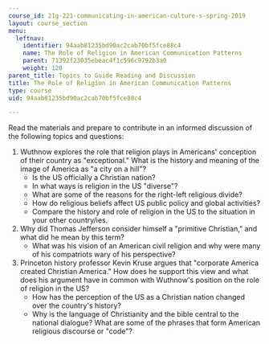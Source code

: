 ```yaml
---
course_id: 21g-221-communicating-in-american-culture-s-spring-2019
layout: course_section
menu:
  leftnav:
    identifier: 94aab81235bd90ac2cab70bf5fce88c4
    name: The Role of Religion in American Communication Patterns
    parent: 71392f23035ebeac4f1c596c9792b3a0
    weight: 120
parent_title: Topics to Guide Reading and Discussion
title: The Role of Religion in American Communication Patterns
type: course
uid: 94aab81235bd90ac2cab70bf5fce88c4

---
```


Read the materials and prepare to contribute in an informed discussion of the following topics and questions:

1.  Wuthnow explores the role that religion plays in Americans' conception of their country as "exceptional." What is the history and meaning of the image of America as "a city on a hill"?
    *   Is the US officially a Christian nation?
    *   In what ways is religion in the US "diverse"?
    *   What are some of the reasons for the right-left religious divide?
    *   How do religious beliefs affect US public policy and global activities?
    *   Compare the history and role of religion in the US to the situation in your other country/ies.
2.  Why did Thomas Jefferson consider himself a "primitive Christian," and what did he mean by this term?
    *   What was his vision of an American civil religion and why were many of his compatriots wary of his perspective?
3.  Princeton history professor Kevin Kruse argues that "corporate America created Christian America." How does he support this view and what does his argument have in common with Wuthnow's position on the role of religion in the US?
    *   How has the perception of the US as a Christian nation changed over the country's history?
    *   Why is the language of Christianity and the bible central to the national dialogue? What are some of the phrases that form American religious discourse or "code"?